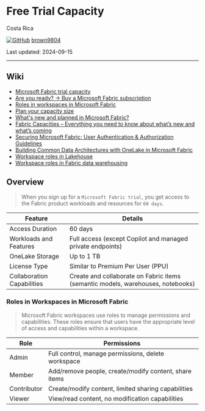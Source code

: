 # Free Trial Capacity 

Costa Rica

[![GitHub](https://img.shields.io/badge/--181717?logo=github&logoColor=ffffff)](https://github.com/)
[brown9804](https://github.com/brown9804)

Last updated: 2024-09-15

----------

## Wiki 

- [Microsoft Fabric trial capacity](https://learn.microsoft.com/en-us/fabric/get-started/fabric-trial)
- [Are you ready? -> Buy a Microsoft Fabric subscription](https://learn.microsoft.com/en-us/fabric/enterprise/buy-subscription)
- [Roles in workspaces in Microsoft Fabric](https://learn.microsoft.com/en-us/fabric/get-started/roles-workspaces)
- [Plan your capacity size](https://learn.microsoft.com/en-us/fabric/enterprise/plan-capacity)
- [What's new and planned in Microsoft Fabric?](https://learn.microsoft.com/en-us/fabric/release-plan/overview)
- [Fabric Capacities – Everything you need to know about what’s new and what’s coming](https://blog.fabric.microsoft.com/en-us/blog/fabric-capacities-everything-you-need-to-know-about-whats-new-and-whats-coming)
- [Securing Microsoft Fabric: User Authentication & Authorization Guidelines](https://techcommunity.microsoft.com/t5/fasttrack-for-azure/securing-microsoft-fabric-user-authentication-amp-authorization/ba-p/4210273)
- [Building Common Data Architectures with OneLake in Microsoft Fabric](https://blog.fabric.microsoft.com/en-us/blog/building-common-data-architectures-with-onelake-in-microsoft-fabric/)
- [Workspace roles in Lakehouse](https://learn.microsoft.com/en-us/fabric/data-engineering/workspace-roles-lakehouse)
- [Workspace roles in Fabric data warehousing](https://learn.microsoft.com/en-us/fabric/data-warehouse/workspace-roles)
  
## Overview 

> When you sign up for a `Microsoft Fabric trial`, you get access to the Fabric product workloads and resources for `60 days`.


| Feature                          | Details                                                                 |
|----------------------------------|-------------------------------------------------------------------------|
| Access Duration                  | 60 days                                                                 |
| Workloads and Features           | Full access (except Copilot and managed private endpoints)              |
| OneLake Storage                  | Up to 1 TB                                                              |
| License Type                     | Similar to Premium Per User (PPU)                                        |
| Collaboration Capabilities       | Create and collaborate on Fabric items (semantic models, warehouses, notebooks) |


### Roles in Workspaces in Microsoft Fabric

> Microsoft Fabric workspaces use roles to manage permissions and capabilities. These roles ensure that users have the appropriate level of access and capabilities within a workspace.

| Role        | Permissions                                                                 |
|-------------|-----------------------------------------------------------------------------|
| Admin       | Full control, manage permissions, delete workspace                          |
| Member      | Add/remove people, create/modify content, share items                       |
| Contributor | Create/modify content, limited sharing capabilities                         |
| Viewer      | View/read content, no modification capabilities                             |


